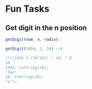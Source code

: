 # Fun Tasks

## Get digit in the n position

```js
getDigit(num, n, radix);
```

```js
getDigit(1454, 1, 16) //A
```

```js
/*((1454 % (16*16)) / 16) ^ 0
10
1454..toString(16);
"5ae"
10..toString(16);
"a"*/
```
